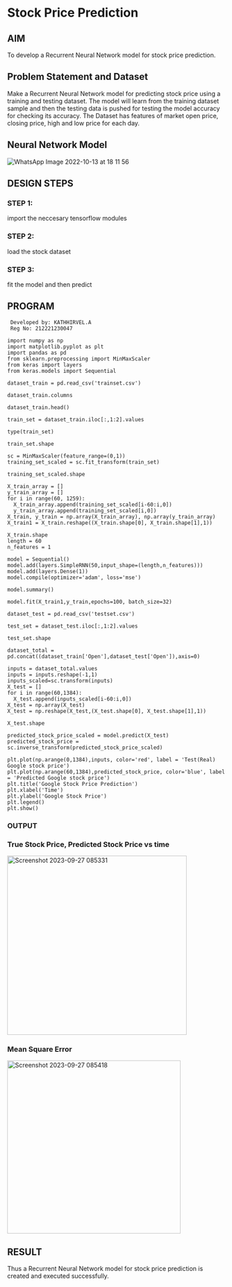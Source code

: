 # Stock Price Prediction

## AIM

To develop a Recurrent Neural Network model for stock price prediction.

## Problem Statement and Dataset
Make a Recurrent Neural Network model for predicting stock price using a training and testing dataset. The model will learn from the training dataset sample and then the testing data is pushed for testing the model accuracy for checking its accuracy. The Dataset has features of market open price, closing price, high and low price for each day.
## Neural Network Model
![WhatsApp Image 2022-10-13 at 18 11 56](https://github.com/charansai0/rnn-stock-price-prediction/assets/94296221/8cac7b95-6ec7-482f-bf96-acb12f87a12e)


## DESIGN STEPS

### STEP 1:
import the neccesary tensorflow modules

### STEP 2:
load the stock dataset

### STEP 3:
fit the model and then predict

## PROGRAM
```
 Developed by: KATHHIRVEL.A
 Reg No: 212221230047
```
```
import numpy as np
import matplotlib.pyplot as plt
import pandas as pd
from sklearn.preprocessing import MinMaxScaler
from keras import layers
from keras.models import Sequential

dataset_train = pd.read_csv('trainset.csv')

dataset_train.columns

dataset_train.head()

train_set = dataset_train.iloc[:,1:2].values

type(train_set)

train_set.shape

sc = MinMaxScaler(feature_range=(0,1))
training_set_scaled = sc.fit_transform(train_set)

training_set_scaled.shape

X_train_array = []
y_train_array = []
for i in range(60, 1259):
  X_train_array.append(training_set_scaled[i-60:i,0])
  y_train_array.append(training_set_scaled[i,0])
X_train, y_train = np.array(X_train_array), np.array(y_train_array)
X_train1 = X_train.reshape((X_train.shape[0], X_train.shape[1],1))

X_train.shape
length = 60
n_features = 1

model = Sequential()
model.add(layers.SimpleRNN(50,input_shape=(length,n_features)))
model.add(layers.Dense(1))
model.compile(optimizer='adam', loss='mse')

model.summary()

model.fit(X_train1,y_train,epochs=100, batch_size=32)

dataset_test = pd.read_csv('testset.csv')

test_set = dataset_test.iloc[:,1:2].values

test_set.shape

dataset_total = pd.concat((dataset_train['Open'],dataset_test['Open']),axis=0)

inputs = dataset_total.values
inputs = inputs.reshape(-1,1)
inputs_scaled=sc.transform(inputs)
X_test = []
for i in range(60,1384):
  X_test.append(inputs_scaled[i-60:i,0])
X_test = np.array(X_test)
X_test = np.reshape(X_test,(X_test.shape[0], X_test.shape[1],1))

X_test.shape

predicted_stock_price_scaled = model.predict(X_test)
predicted_stock_price = sc.inverse_transform(predicted_stock_price_scaled)

plt.plot(np.arange(0,1384),inputs, color='red', label = 'Test(Real) Google stock price')
plt.plot(np.arange(60,1384),predicted_stock_price, color='blue', label = 'Predicted Google stock price')
plt.title('Google Stock Price Prediction')
plt.xlabel('Time')
plt.ylabel('Google Stock Price')
plt.legend()
plt.show()
```
### OUTPUT

### True Stock Price, Predicted Stock Price vs time
<img width="413" alt="Screenshot 2023-09-27 085331" src="https://github.com/charansai0/rnn-stock-price-prediction/assets/94296221/b1d211a6-8ade-4964-8d90-3af607473f5f">



### Mean Square Error
<img width="399" alt="Screenshot 2023-09-27 085418" src="https://github.com/charansai0/rnn-stock-price-prediction/assets/94296221/1ca7c903-bd50-407a-a8a2-0f494eba8938">



## RESULT
Thus a Recurrent Neural Network model for stock price prediction is created and executed successfully.
